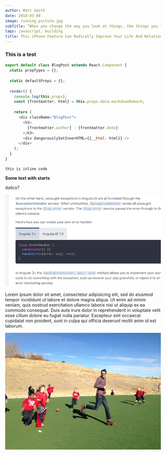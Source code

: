 ```yaml
---
author: Matt Smith
date: 2018-03-08
image: running_picture.jpg
subTitle: “When you change the way you look at things, the things you look at change.” — Dr. Wayne Dyer 
tags: javascript, building
title: This iPhone Feature Can Radically Improve Your Life And Relationships
---
```


### This is a test

```js
export default class BlogPost extends React.Component {
  static propTypes = {};

  static defaultProps = {};

  render() {
    console.log(this.props);
    const {frontmatter, html} = this.props.data.markdownRemark;

    return (
      <div className="BlogPost">
        <h3>
          {frontmatter.author} - {frontmatter.date}
        </h3>
        <div dangerouslySetInnerHTML={{__html: html}} />
      </div>
    );
  }
}
```

`this is inline code`

**Some text with starts**

_italics?_

![a gif](tabs.gif)

Lorem ipsum dolor sit amet, consectetur adipisicing elit, sed do eiusmod tempor incididunt ut labore et dolore magna aliqua. Ut enim ad minim veniam, quis nostrud exercitation ullamco laboris nisi ut aliquip ex ea commodo consequat. Duis aute irure dolor in reprehenderit in voluptate velit esse cillum dolore eu fugiat nulla pariatur. Excepteur sint occaecat cupidatat non proident, sunt in culpa qui officia deserunt mollit anim id est laborum.

![a picture](running_picture.jpg)
